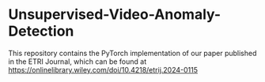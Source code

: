 # Unsupervised-Video-Anomaly-Detection
This repository contains the PyTorch implementation of our paper published in the ETRI Journal, which can be found at https://onlinelibrary.wiley.com/doi/10.4218/etrij.2024-0115
